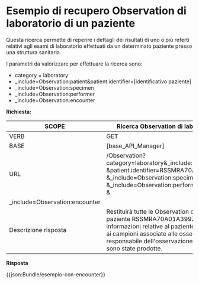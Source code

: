 # Esempio di recupero Observation di laboratorio di un paziente

Questa ricerca permette di reperire i dettagli dei risultati di uno o più referti relativi agli esami di laboratorio effettuati da un determinato paziente presso una struttura sanitaria.

I parametri da valorizzare per effettuare la ricerca sono:
-	category = laboratory
- _include=Observation:patient&patient.identifier=[identificativo paziente]
- _include=Observation:specimen
- _include=Observation:performer
- _include=Observation:encounter

**Richiesta:** 

| SCOPE               | Ricerca Observation di laboratorio di un paziente                                                |
|---------------------|--------------------------------------------------------------------------------------------------|
| VERB                | GET                                                                                              |
| BASE                | [base_API_Manager]                                                                               |
| URL                 | /Observation?category=laboratory&_include:iterate=Observation:patient<br>&patient.identifier=RSSMRA70A01A399Z<br>&_include=Observation:specimen<br>&_include=Observation:performer<br>&
_include=Observation:encounter |
| Descrizione risposta | Restituirà tutte le Observation di laboratorio associate al paziente RSSMRA70A01A399Z, includendo le informazioni relative al paziente, <br> ai campioni associate alle osservazioni, al medico responsabile dell'osservazione e all'evento clinico in cui sono state prodotte. |


**Risposta**

{{json:Bundle/esempio-con-encounter}}
